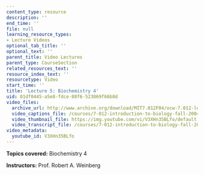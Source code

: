 ```yaml
---
content_type: resource
description: ''
end_time: ''
file: null
learning_resource_types:
- Lecture Videos
optional_tab_title: ''
optional_text: ''
parent_title: Video Lectures
parent_type: CourseSection
related_resources_text: ''
resource_index_text: ''
resourcetype: Video
start_time: ''
title: 'Lecture 5: Biochemistry 4'
uid: 01df0445-a5e8-fdce-88f6-523869f66b8d
video_files:
  archive_url: http://www.archive.org/download/MIT7.012F04/ocw-7.012-lec5-17sep2004-220k.mp4
  video_captions_file: /courses/7-012-introduction-to-biology-fall-2004/2be4d15fc8f15cb7a9f32af40b6f6bd7_V3XHn35BLfo.vtt
  video_thumbnail_file: https://img.youtube.com/vi/V3XHn35BLfo/default.jpg
  video_transcript_file: /courses/7-012-introduction-to-biology-fall-2004/5bd5a7f2b56af556085346a5536ea42b_V3XHn35BLfo.pdf
video_metadata:
  youtube_id: V3XHn35BLfo
---
```


**Topics covered:** Biochemistry 4

**Instructors:** Prof. Robert A. Weinberg